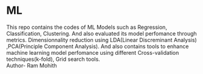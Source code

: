 # ML
This repo contains the codes of ML Models such as Regression, Classification, Clustering. And also evaluated its model perfomance through metrics. Dimensionnality reduction using LDA(Linear Discreminant Analysis) ,PCA(Principle Component Analysis). And also contains tools to enhance machine learning model perfomance using different Cross-validation techniques(k-fold), Grid search tools.
<br>
Author- Ram Mohith
